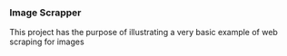 ### Image Scrapper
This project has the purpose of illustrating a very basic example of web scraping for images

